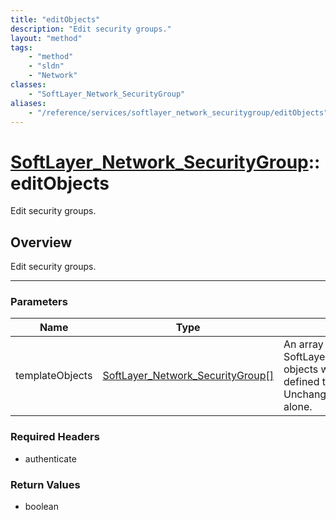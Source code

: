 ```yaml
---
title: "editObjects"
description: "Edit security groups."
layout: "method"
tags:
    - "method"
    - "sldn"
    - "Network"
classes:
    - "SoftLayer_Network_SecurityGroup"
aliases:
    - "/reference/services/softlayer_network_securitygroup/editObjects"
---
```

# [SoftLayer_Network_SecurityGroup](/reference/services/SoftLayer_Network_SecurityGroup)::editObjects


Edit security groups.


## Overview 
Edit security groups.

-----

### Parameters 
|Name | Type | Description |
| --- | --- | --- |
|templateObjects| <a href='/reference/datatypes/SoftLayer_Network_SecurityGroup'>SoftLayer_Network_SecurityGroup[] </a>| An array of skeleton SoftLayer_Network_SecurityGroup objects with only the properties defined that you wish to change. Unchanged properties are left alone.|


### Required Headers
* authenticate


### Return Values
* boolean




